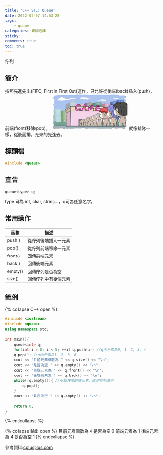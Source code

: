 ```yaml
---
title: "C++ STL: Queue"
date: 2022-02-07 14:53:28
tags:
    - queue
categories: 資料結構
sticky: 
comments: true
toc: true
---
```

佇列
<!--more-->
## 簡介
按照先進先出(FIFO, First In First Out)運作，只允許從後端(back)插入(push)，前端(front)移除(pop)。
<img src="https://raw.githubusercontent.com/XChiChiX/images/main/img/佇列.jpg" width="50%">
就像排隊一樣，從後面排，先來的先進去。

## 標頭檔
```cpp
#include <queue>
```
## 宣告
```cpp
queue<type> q;
```
type 可為 int, char, string...，q可為任意名字。
## 常用操作

|函數|描述|
|---|---|
|push()|從佇列後端插入一元素|
|pop()|從佇列前端移除一元素|
|front()|回傳前端元素|
|back()|回傳後端元素|
|empty()|回傳佇列是否為空|
|size()|回傳佇列中有幾個元素|

## 範例
{% collapse C++ open %}
```cpp
#include <iostream>
#include <queue>
using namespace std;

int main(){
    queue<int> q;
    for(int i = 0; i < 5; ++i) q.push(i); //q內元素為0, 1, 2, 3, 4
    q.pop(); //q內元素為1, 2, 3, 4
    cout << "目前元素個數為 " << q.size() << "\n";
    cout << "是否為空 " << q.empty() << "\n";
    cout << "前端元素為 " << q.front() << "\n";
    cout << "後端元素為 " << q.back() << "\n";
    while(!q.empty()){ //不斷移除前端元素，直到佇列為空
        q.pop();
    }
    cout << "是否為空 " << q.empty() << "\n";

    return 0;
}
```
{% endcollapse %}

{% collapse 輸出 open %}
目前元素個數為 4
是否為空 0
前端元素為 1
後端元素為 4
是否為空 1
{% endcollapse %}

參考資料:[cplusplus.com](https://www.cplusplus.com/reference/queue/queue/)